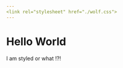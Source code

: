```yaml
---
<link rel="stylesheet" href="./wolf.css">
---
```


Hello World
===========

I am styled or what !?!
